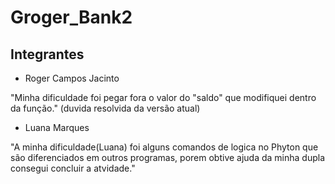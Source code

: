 # Groger_Bank2


## Integrantes
- Roger Campos Jacinto

"Minha dificuldade foi pegar fora o valor do "saldo" que modifiquei dentro da função." (duvida resolvida da versão atual)

- Luana Marques

"A minha dificuldade(Luana) foi alguns comandos de logica no Phyton que são diferenciados em outros programas, porem obtive ajuda da minha dupla consegui concluir a atvidade." 





